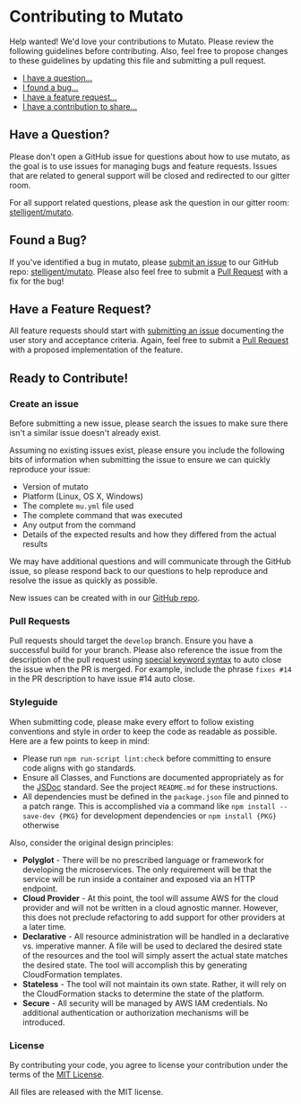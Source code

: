 # Contributing to Mutato

Help wanted!  We'd love your contributions to Mutato.  Please review the following guidelines before contributing.  Also, feel free to propose changes to these guidelines by updating this file and submitting a pull request.

* [I have a question...](#questions)
* [I found a bug...](#bugs)
* [I have a feature request...](#features)
* [I have a contribution to share...](#process)

## <a name="questions"></a> Have a Question?

Please don't open a GitHub issue for questions about how to use mutato, as the goal is to use issues for managing bugs and feature requests.  Issues that are related to general support will be closed and redirected to our gitter room.

For all support related questions, please ask the question in our gitter room: [stelligent/mutato](https://gitter.im/stelligent/mu).

## <a name="bugs"></a> Found a Bug?

If you've identified a bug in mutato, please [submit an issue](#issue) to our GitHub repo: [stelligent/mutato](https://github.com/stelligent/mutato/issues/new).  Please also feel free to submit a [Pull Request](#pr) with a fix for the bug!

## <a name="features"></a> Have a Feature Request?

All feature requests should start with [submitting an issue](#issue) documenting the user story and acceptance criteria.  Again, feel free to submit a [Pull Request](#pr) with a proposed implementation of the feature.

## <a name="process"></a> Ready to Contribute!

### <a name="issue"></a> Create an issue

Before submitting a new issue, please search the issues to make sure there isn't a similar issue doesn't already exist.

Assuming no existing issues exist, please ensure you include the following bits of information when submitting the issue to ensure we can quickly reproduce your issue:

* Version of mutato
* Platform (Linux, OS X, Windows)
* The complete `mu.yml` file used
* The complete command that was executed
* Any output from the command
* Details of the expected results and how they differed from the actual results

We may have additional questions and will communicate through the GitHub issue, so please respond back to our questions to help reproduce and resolve the issue as quickly as possible.

New issues can be created with in our [GitHub repo](https://github.com/stelligent/mutato/issues/new).

### <a name="pr"></a>Pull Requests

Pull requests should target the `develop` branch.  Ensure you have a successful build for your branch.  Please also reference the issue from the description of the pull request using [special keyword syntax](https://help.github.com/articles/closing-issues-via-commit-messages/) to auto close the issue when the PR is merged.  For example, include the phrase `fixes #14` in the PR description to have issue #14 auto close.

### <a name="style"></a> Styleguide

When submitting code, please make every effort to follow existing conventions and style in order to keep the code as readable as possible.  Here are a few points to keep in mind:

* Please run `npm run-script lint:check` before committing to ensure code aligns with go standards.
* Ensure all Classes, and Functions are documented appropriately as for the [JSDoc](https://devdocs.io/jsdoc/) standard. See the project `README.md` for these instructions.
* All dependencies must be defined in the `package.json` file and pinned to a patch range.  This is accomplished via a command like `npm install --save-dev {PKG}` for development dependencies or `npm install {PKG}` otherwise 

Also, consider the original design principles:

* **Polyglot** - There will be no prescribed language or framework for developing the microservices.  The only requirement will be that the service will be run inside a container and exposed via an HTTP endpoint.
* **Cloud Provider** - At this point, the tool will assume AWS for the cloud provider and will not be written in a cloud agnostic manner.  However, this does not preclude refactoring to add support for other providers at a later time.
* **Declarative** - All resource administration will be handled in a declarative vs. imperative manner.  A file will be used to declared the desired state of the resources and the tool will simply assert the actual state matches the desired state.  The tool will accomplish this by generating CloudFormation templates.
* **Stateless** - The tool will not maintain its own state.  Rather, it will rely on the CloudFormation stacks to determine the state of the platform.
* **Secure** - All security will be managed by AWS IAM credentials.  No additional authentication or authorization mechanisms will be introduced.

### License

By contributing your code, you agree to license your contribution under the terms of the [MIT License](LICENSE).

All files are released with the MIT license.